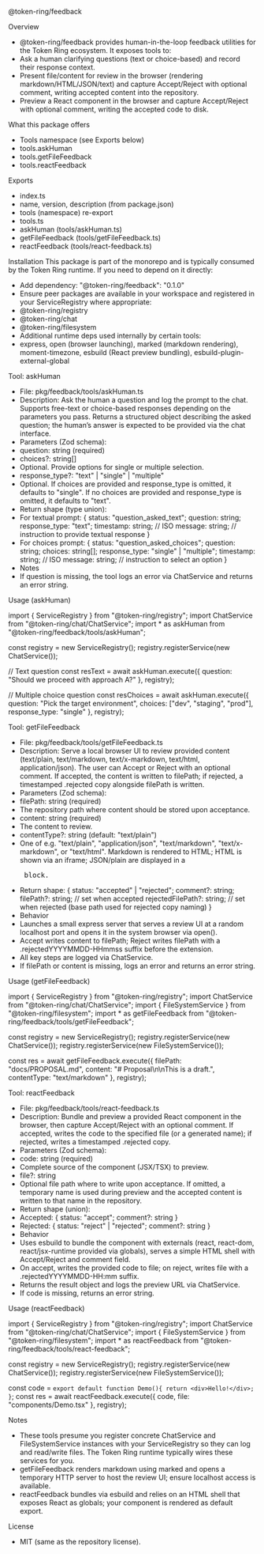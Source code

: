 @token-ring/feedback

Overview

- @token-ring/feedback provides human-in-the-loop feedback utilities for the Token Ring ecosystem. It exposes tools to:
- Ask a human clarifying questions (text or choice-based) and record their response context.
- Present file/content for review in the browser (rendering markdown/HTML/JSON/text) and capture Accept/Reject with
  optional comment, writing accepted content into the repository.
- Preview a React component in the browser and capture Accept/Reject with optional comment, writing the accepted code
  to disk.

What this package offers

- Tools namespace (see Exports below)
- tools.askHuman
- tools.getFileFeedback
- tools.reactFeedback

Exports

- index.ts
- name, version, description (from package.json)
- tools (namespace) re-export
- tools.ts
- askHuman (tools/askHuman.ts)
- getFileFeedback (tools/getFileFeedback.ts)
- reactFeedback (tools/react-feedback.ts)

Installation
This package is part of the monorepo and is typically consumed by the Token Ring runtime. If you need to depend on it
directly:

- Add dependency: "@token-ring/feedback": "0.1.0"
- Ensure peer packages are available in your workspace and registered in your ServiceRegistry where appropriate:
- @token-ring/registry
- @token-ring/chat
- @token-ring/filesystem
- Additional runtime deps used internally by certain tools:
- express, open (browser launching), marked (markdown rendering), moment-timezone, esbuild (React preview bundling),
  esbuild-plugin-external-global

Tool: askHuman

- File: pkg/feedback/tools/askHuman.ts
- Description: Ask the human a question and log the prompt to the chat. Supports free-text or choice-based responses
  depending on the parameters you pass. Returns a structured object describing the asked question; the human’s answer is
  expected to be provided via the chat interface.
- Parameters (Zod schema):
- question: string (required)
- choices?: string[]
- Optional. Provide options for single or multiple selection.
- response_type?: "text" | "single" | "multiple"
- Optional. If choices are provided and response_type is omitted, it defaults to "single". If no choices are provided
  and response_type is omitted, it defaults to "text".
- Return shape (type union):
- For textual prompt:
  {
  status: "question_asked_text";
  question: string;
  response_type: "text";
  timestamp: string; // ISO
  message: string; // instruction to provide textual response
  }
- For choices prompt:
  {
  status: "question_asked_choices";
  question: string;
  choices: string[];
  response_type: "single" | "multiple";
  timestamp: string; // ISO
  message: string; // instruction to select an option
  }
- Notes
- If question is missing, the tool logs an error via ChatService and returns an error string.

Usage (askHuman)

import { ServiceRegistry } from "@token-ring/registry";
import ChatService from "@token-ring/chat/ChatService";
import * as askHuman from "@token-ring/feedback/tools/askHuman";

const registry = new ServiceRegistry();
registry.registerService(new ChatService());

// Text question
const resText = await askHuman.execute({ question: "Should we proceed with approach A?" }, registry);

// Multiple choice question
const resChoices = await askHuman.execute({
question: "Pick the target environment",
choices: ["dev", "staging", "prod"],
response_type: "single"
}, registry);

Tool: getFileFeedback

- File: pkg/feedback/tools/getFileFeedback.ts
- Description: Serve a local browser UI to review provided content (text/plain, text/markdown, text/x-markdown,
  text/html, application/json). The user can Accept or Reject with an optional comment. If accepted, the content is
  written to filePath; if rejected, a timestamped .rejected copy alongside filePath is written.
- Parameters (Zod schema):
- filePath: string (required)
- The repository path where content should be stored upon acceptance.
- content: string (required)
- The content to review.
- contentType?: string (default: "text/plain")
- One of e.g. "text/plain", "application/json", "text/markdown", "text/x-markdown", or "text/html". Markdown is
  rendered to HTML; HTML is shown via an iframe; JSON/plain are displayed in a <pre> block.
- Return shape:
  {
  status: "accepted" | "rejected";
  comment?: string;
  filePath?: string; // set when accepted
  rejectedFilePath?: string; // set when rejected (base path used for rejected copy naming)
  }
- Behavior
- Launches a small express server that serves a review UI at a random localhost port and opens it in the system browser
  via open().
- Accept writes content to filePath; Reject writes filePath with a .rejectedYYYYMMDD-HHmmss suffix before the
  extension.
- All key steps are logged via ChatService.
- If filePath or content is missing, logs an error and returns an error string.

Usage (getFileFeedback)

import { ServiceRegistry } from "@token-ring/registry";
import ChatService from "@token-ring/chat/ChatService";
import { FileSystemService } from "@token-ring/filesystem";
import * as getFileFeedback from "@token-ring/feedback/tools/getFileFeedback";

const registry = new ServiceRegistry();
registry.registerService(new ChatService());
registry.registerService(new FileSystemService());

const res = await getFileFeedback.execute({
filePath: "docs/PROPOSAL.md",
content: "# Proposal\n\nThis is a draft.",
contentType: "text/markdown"
}, registry);

Tool: reactFeedback

- File: pkg/feedback/tools/react-feedback.ts
- Description: Bundle and preview a provided React component in the browser, then capture Accept/Reject with an optional
  comment. If accepted, writes the code to the specified file (or a generated name); if rejected, writes a timestamped
  .rejected copy.
- Parameters (Zod schema):
- code: string (required)
- Complete source of the component (JSX/TSX) to preview.
- file?: string
- Optional file path where to write upon acceptance. If omitted, a temporary name is used during preview and the
  accepted content is written to that name in the repository.
- Return shape (union):
- Accepted: { status: "accept"; comment?: string }
- Rejected: { status: "reject" | "rejected"; comment?: string }
- Behavior
- Uses esbuild to bundle the component with externals (react, react-dom, react/jsx-runtime provided via globals),
  serves a simple HTML shell with Accept/Reject and comment field.
- On accept, writes the provided code to file; on reject, writes file with a .rejectedYYYYMMDD-HH:mm suffix.
- Returns the result object and logs the preview URL via ChatService.
- If code is missing, returns an error string.

Usage (reactFeedback)

import { ServiceRegistry } from "@token-ring/registry";
import ChatService from "@token-ring/chat/ChatService";
import { FileSystemService } from "@token-ring/filesystem";
import * as reactFeedback from "@token-ring/feedback/tools/react-feedback";

const registry = new ServiceRegistry();
registry.registerService(new ChatService());
registry.registerService(new FileSystemService());

const code = `export default function Demo(){ return <div>Hello!</div>; }`;
const res = await reactFeedback.execute({ code, file: "components/Demo.tsx" }, registry);

Notes

- These tools presume you register concrete ChatService and FileSystemService instances with your ServiceRegistry so
  they can log and read/write files. The Token Ring runtime typically wires these services for you.
- getFileFeedback renders markdown using marked and opens a temporary HTTP server to host the review UI; ensure
  localhost access is available.
- reactFeedback bundles via esbuild and relies on an HTML shell that exposes React as globals; your component is
  rendered as default export.

License

- MIT (same as the repository license).
